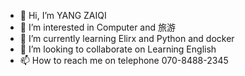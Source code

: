 - 👋 Hi, I’m YANG ZAIQI
- 👀 I’m interested in Computer and 旅游
- 🌱 I’m currently learning Elirx and Python and docker
- 💞️ I’m looking to collaborate on Learning English
- 📫 How to reach me on telephone 070-8488-2345

<!---
MIERAI/MIERAI is a ✨ special ✨ repository because its `README.md` (this file) appears on your GitHub profile.
You can click the Preview link to take a look at your changes.
--->
